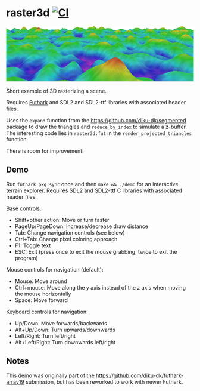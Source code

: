 # raster3d [![CI](https://github.com/nqpz/raster3d/workflows/CI/badge.svg)](https://github.com/nqpz/raster3d/actions)

![Screenshot](screenshot.png)

Short example of 3D rasterizing a scene.

Requires [Futhark](http://futhark-lang.org) and SDL2 and SDL2-ttf
libraries with associated header files.

Uses the `expand` function from the https://github.com/diku-dk/segmented
package to draw the triangles and `reduce_by_index` to simulate a
z-buffer.  The interesting code lies in `raster3d.fut` in the
`render_projected_triangles` function.

There is room for improvement!


## Demo

Run `futhark pkg sync` once and then `make && ./demo` for an interactive
terrain explorer.  Requires SDL2 and SDL2-ttf C libraries with
associated header files.

Base controls:

  + Shift+other action: Move or turn faster
  + PageUp/PageDown: Increase/decrease draw distance
  + Tab: Change navigation controls (see below)
  + Ctrl+Tab: Change pixel coloring approach
  + F1: Toggle text
  + ESC: Exit (press once to exit the mouse grabbing, twice to exit the program)

Mouse controls for navigation (default):

  + Mouse: Move around
  + Ctrl+mouse: Move along the y axis instead of the z axis when moving
    the mouse horizontally
  + Space: Move forward

Keyboard controls for navigation:

  + Up/Down: Move forwards/backwards
  + Alt+Up/Down: Turn upwards/downwards
  + Left/Right: Turn left/right
  + Alt+Left/Right: Turn downwards left/right


## Notes

This demo was originally part of the
https://github.com/diku-dk/futhark-array19 submission, but has been
reworked to work with newer Futhark.
